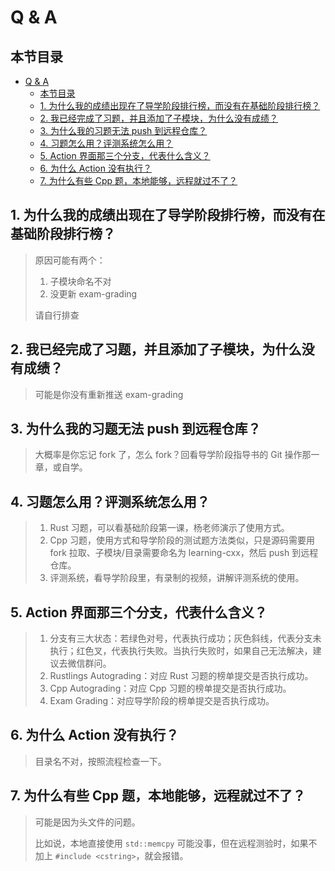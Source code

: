# Q & A

## 本节目录

- [Q \& A](#q--a)
  - [本节目录](#本节目录)
  - [1. 为什么我的成绩出现在了导学阶段排行榜，而没有在基础阶段排行榜？](#1-为什么我的成绩出现在了导学阶段排行榜而没有在基础阶段排行榜)
  - [2. 我已经完成了习题，并且添加了子模块，为什么没有成绩？](#2-我已经完成了习题并且添加了子模块为什么没有成绩)
  - [3. 为什么我的习题无法 push 到远程仓库？](#3-为什么我的习题无法-push-到远程仓库)
  - [4. 习题怎么用？评测系统怎么用？](#4-习题怎么用评测系统怎么用)
  - [5. Action 界面那三个分支，代表什么含义？](#5-action-界面那三个分支代表什么含义)
  - [6. 为什么 Action 没有执行？](#6-为什么-action-没有执行)
  - [7. 为什么有些 Cpp 题，本地能够，远程就过不了？](#7-为什么有些-cpp-题本地能够远程就过不了)

## 1. 为什么我的成绩出现在了导学阶段排行榜，而没有在基础阶段排行榜？

> 原因可能有两个：
>
> 1. 子模块命名不对
> 2. 没更新 exam-grading
>
> 请自行排查

## 2. 我已经完成了习题，并且添加了子模块，为什么没有成绩？

> 可能是你没有重新推送 exam-grading

## 3. 为什么我的习题无法 push 到远程仓库？

> 大概率是你忘记 fork 了，怎么 fork？回看导学阶段指导书的 Git 操作那一章，或自学。

## 4. 习题怎么用？评测系统怎么用？

> 1. Rust 习题，可以看基础阶段第一课，杨老师演示了使用方式。
> 2. Cpp 习题，使用方式和导学阶段的测试题方法类似，只是源码需要用 fork 拉取、子模块/目录需要命名为 learning-cxx，然后 push 到远程仓库。
> 3. 评测系统，看导学阶段里，有录制的视频，讲解评测系统的使用。

## 5. Action 界面那三个分支，代表什么含义？

> 1. 分支有三大状态：若绿色对号，代表执行成功；灰色斜线，代表分支未执行；红色叉，代表执行失败。当执行失败时，如果自己无法解决，建议去微信群问。
> 2. Rustlings Autograding：对应 Rust 习题的榜单提交是否执行成功。
> 3. Cpp Autograding：对应 Cpp 习题的榜单提交是否执行成功。
> 4. Exam Grading：对应导学阶段的榜单提交是否执行成功。

## 6. 为什么 Action 没有执行？

> 目录名不对，按照流程检查一下。

## 7. 为什么有些 Cpp 题，本地能够，远程就过不了？

> 可能是因为头文件的问题。
>
> 比如说，本地直接使用 `std::memcpy` 可能没事，但在远程测验时，如果不加上 `#include <cstring>`，就会报错。
